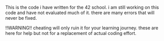 This is the code i have written for the 42 school. i am still working on this code and have not evaluated much of it. there are many errors that will never be fixed. 

!!WARNING!! cheating will only ruin it for your learning journey. these are here for help but not for a replacement of actual coding effort. 
